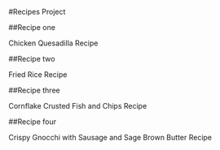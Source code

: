 #Recipes Project

##Recipe one

Chicken Quesadilla Recipe

##Recipe two

Fried Rice Recipe

##Recipe three

Cornflake Crusted Fish and Chips Recipe

##Recipe four

Crispy Gnocchi with Sausage and Sage Brown Butter Recipe
